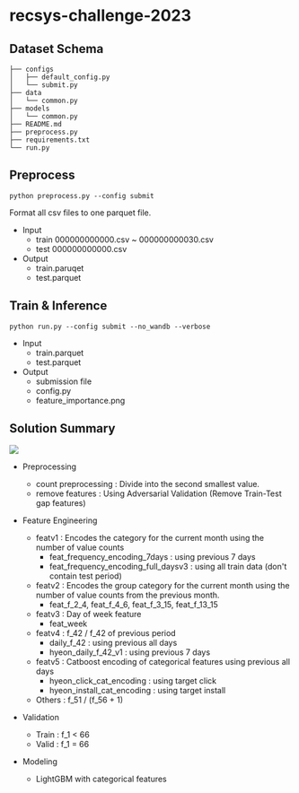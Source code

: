# recsys-challenge-2023

## Dataset Schema 
```
├── configs
│   ├── default_config.py
│   └── submit.py
├── data
│   └── common.py
├── models
│   └── common.py
├── README.md
├── preprocess.py
├── requirements.txt
└── run.py
```

## Preprocess
```python preprocess.py --config submit```

Format all csv files to one parquet file.
- Input
    - train 000000000000.csv ~ 000000000030.csv
    - test 000000000000.csv
- Output
    - train.paruqet
    - test.parquet

## Train & Inference 
```python run.py --config submit --no_wandb --verbose```

- Input 
    - train.parquet
    - test.parquet 
- Output 
    - submission file
    - config.py 
    - feature_importance.png 

## Solution Summary

![]("./imgs/overview.png")

- Preprocessing
    - count preprocessing : Divide into the second smallest value.
    - remove features : Using Adversarial Validation (Remove Train-Test gap features)

- Feature Engineering 
    - featv1 : Encodes the category for the current month using the number of value counts
        - feat_frequency_encoding_7days : using previous 7 days
        - feat_frequency_encoding_full_daysv3 : using all train data (don't contain test period)
    - featv2 : Encodes the group category for the current month using the number of value counts from the previous month.
        - feat_f_2_4, feat_f_4_6, feat_f_3_15, feat_f_13_15
    - featv3 : Day of week feature
        - feat_week  
    - featv4 : f_42 / f_42 of previous period  
        - daily_f_42 : using previous all days 
        - hyeon_daily_f_42_v1 : using previous 7 days 
    - featv5 : Catboost encoding of categorical features using previous all days 
        - hyeon_click_cat_encoding : using target click
        - hyeon_install_cat_encoding : using target install
    - Others : f_51 / (f_56 + 1)

- Validation 
    - Train : f_1 < 66 
    - Valid : f_1 = 66

- Modeling 
    - LightGBM with categorical features 
